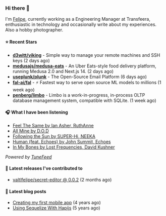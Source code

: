 ### Hi there 👋

I'm [Felipe](https://felipevm.com), currently working as a Engineering Manager at Transfeera, enthusiastic in technology and occasionally write about my experiences. Also a hobby photographer.

#### ⭐ Recent Stars
- **[d3witt/viking](https://github.com/d3witt/viking)** - Simple way to manage your remote machines and SSH keys (2 days ago)
- **[medusajs/medusa-eats](https://github.com/medusajs/medusa-eats)** - An Uber Eats-style food delivery platform, running Medusa 2.0 and Next.js 14. (2 days ago)
- **[useplunk/plunk](https://github.com/useplunk/plunk)** - The Open-Source Email Platform (6 days ago)
- **[fal-ai/fal](https://github.com/fal-ai/fal)** - ⚡ Fastest way to serve open source ML models to millions (1 week ago)
- **[penberg/limbo](https://github.com/penberg/limbo)** - Limbo is a work-in-progress, in-process OLTP database management system, compatible with SQLite. (1 week ago)

#### 🎧 What I have been listening
- [Feel The Same by Ian Asher, RuthAnne](https://open.spotify.com/track/5g9zQM8xjmZRHbGbrm0fdU)
- [All Mine by D.O.D](https://open.spotify.com/track/55vxJOfCXlkiFzELyNTYQm)
- [Following the Sun by SUPER-Hi, NEEKA](https://open.spotify.com/track/5A5bLKdL5I3k3FTEQlAUw7)
- [Human (feat. Echoes) by John Summit, Echoes](https://open.spotify.com/track/4G4patpYxsF6ovHZOX9wgR)
- [In My Bones by Lost Frequencies, David Kushner](https://open.spotify.com/track/1dcK8O2qEq7E34o4ImQEco)

_Powered by [TuneFeed](https://tunefeed.app?ref=valtlfelipe-gh-profile)_ 

#### 🚀 Latest releases I've contributed to


- [valtlfelipe/secret-editor @ 0.0.2](https://github.com/valtlfelipe/secret-editor/releases/tag/0.0.2) (2 months ago)

#### 📄 Latest blog posts
- [Creating my first mobile app](https://felipevm.com/posts/creating-my-first-mobile-app/) (4 years ago)
- [Using Sequelize With Hapijs](https://felipevm.com/posts/using-sequelize-with-hapijs/) (5 years ago)
